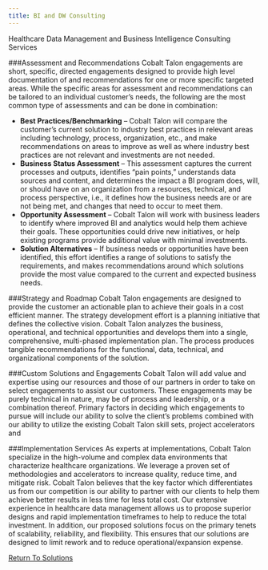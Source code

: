 ```yaml
---
title: BI and DW Consulting
---
```

Healthcare Data Management and Business Intelligence Consulting Services

###Assessment and Recommendations
Cobalt Talon  engagements are short, specific, directed engagements designed to provide high level documentation of and recommendations for one or more specific targeted areas. While the specific areas for assessment and recommendations can be tailored to an individual customer’s needs, the following are the most common type of assessments and can be done in combination:

* __Best Practices/Benchmarking__ – Cobalt Talon will compare the customer’s current solution to industry best practices in relevant areas including technology, process, organization, etc., and make recommendations on areas to improve as well as where industry best practices are not relevant and investments are not needed.
* __Business Status Assessment__ – This assessment captures the current processes and outputs, identifies “pain points,” understands data sources and content, and determines the impact a BI program does, will, or should have on an organization from a resources, technical, and process perspective, i.e., it defines how the business needs are or are not being met, and changes that need to occur to meet them.
* __Opportunity Assessment__ – Cobalt Talon will work with business leaders to identify where improved BI and analytics would help them achieve their goals. These opportunities could drive new initiatives, or help existing programs provide additional value with minimal investments.
* __Solution Alternatives__ – If business needs or opportunities have been identified, this effort identifies a range of solutions to satisfy the requirements, and makes recommendations around which solutions provide the most value compared to the current and expected business needs.

###Strategy and Roadmap
Cobalt Talon  engagements are designed to provide the customer an actionable plan to achieve their goals in a cost efficient manner. The strategy development effort is a planning initiative that defines the collective vision. Cobalt Talon analyzes the business, operational, and technical opportunities and develops them into a single, comprehensive, multi-phased implementation plan. The process produces tangible recommendations for the functional, data, technical, and organizational components of the solution.

###Custom Solutions and Engagements
Cobalt Talon will add value and expertise using our resources and those of our partners in order to take on select engagements to assist our customers. These engagements may be purely technical in nature, may be of process and leadership, or a combination thereof. Primary factors in deciding which engagements to pursue will include our ability to solve the client’s problems combined with our ability to utilize the existing Cobalt Talon skill sets, project accelerators and 


###Implementation Services
As experts at implementations, Cobalt Talon specialize in the high-volume and complex data environments that characterize healthcare organizations. We leverage a proven set of methodologies and accelerators to increase quality, reduce time, and mitigate risk. 
Cobalt Talon believes that the key factor which differentiates us from our competition is our ability to partner with our clients to help them achieve better results in less time for less total cost. Our extensive experience in healthcare data management allows us to propose superior designs and rapid implementation timeframes to help to reduce the total investment. In addition, our proposed solutions focus on the primary tenets of scalability, reliability, and flexibility. This ensures that our solutions are designed to limit rework and to reduce operational/expansion expense.

<a href="" class="back_one">Return To Solutions</a>